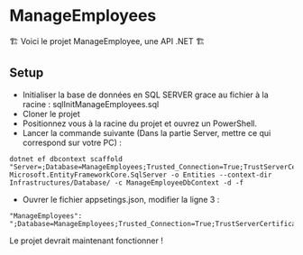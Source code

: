 # ManageEmployees
🏗️ Voici le projet ManageEmployee, une API .NET 🏗️

## Setup
* Initialiser la base de données en SQL SERVER grace au fichier à la racine : sqlInitManageEmployees.sql
* Cloner le projet
* Positionnez vous à la racine du projet et ouvrez un PowerShell.
* Lancer la commande suivante (Dans la partie Server, mettre ce qui correspond sur votre PC) : 
```
dotnet ef dbcontext scaffold "Server=;Database=ManageEmployees;Trusted_Connection=True;TrustServerCertificate=True;" Microsoft.EntityFrameworkCore.SqlServer -o Entities --context-dir Infrastructures/Database/ -c ManageEmployeeDbContext -d -f
```
* Ouvrer le fichier appsetings.json, modifier la ligne 3 :
```
"ManageEmployees": ";Database=ManageEmployees;Trusted_Connection=True;TrustServerCertificate=true"
```

Le projet devrait maintenant fonctionner !
